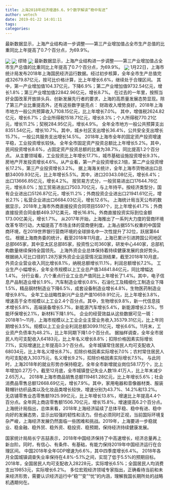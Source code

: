 ```yaml
---
title: 上海2018年经济增速6.6，9个数字解读“稳中有进”
author: wetech
date: 2019-01-22 14:01:11
tags: 
categories: 
---
```

最新数据显示，上海产业结构进一步调整——第三产业增加值占全市生产总值的比重同比上年提高了0.7个百分点，为69.9%。
<!-- more -->
<img align="center" border="0" src="https://imgcdn.yicai.com/uppics/images/2019/01/c5a75685007861e79cc7ba91ba2d7252.jpg" />
<img align="center" border="0" src="https://imgcdn.yicai.com/uppics/images/2019/01/338093c2e76f534fec7175c48be5332e.jpg" />
缪琦
<img align="center" border="0" src="https://imgcdn.yicai.com/uppics/images/2019/01/ee58b094ed099b1e265abdfa2c60c1ac.jpg" />
最新数据显示，上海产业结构进一步调整——第三产业增加值占全市生产总值的比重同比上年提高了0.7个百分点，为69.9%。
<img align="center" border="0" src="https://imgcdn.yicai.com/uppics/images/2019/01/db7c2c7273c7613b1242938b74fba03d.jpg" />
1月22日，上海市统计局发布2018年上海国民经济运行数据。经过初步核算，全年全市生产总值完成32679.87亿元，按可比价格计算，比上年增长6.6%，继续处于合理区间。
其中，第一产业增加值104.37亿元，下降6.9%；第二产业增加值9732.54亿元，增长1.8%；第三产业增加值22842.96亿元，增长8.7%。
在过去的一年里，按照当好全国改革开放排头兵、创新发展先行者的要求，上海的高质量发展态势显现。除了第三产业比重提高外，还有这些数字是亮点：
财政收入增势良好。2018年上海市地方一般公共预算收入7108.15亿元，比上年增长7.0%。
其中，增值税2624.82亿元，增长6.7%；企业所得税1518.71亿元，增长8.3%；个人所得税770.21亿元，增长11.2%；契税284.95亿元，增长4.9%。
全年全市地方一般公共预算支出8351.54亿元，增长10.7%。其中，城乡社区支出增长36.4%，公共安全支出增长15.7%，一般公共服务支出增长14.5%。
2018年上海市全年的固定资产投资增速平稳，工业投资增长较快。
全年全市固定资产投资总额比上年增长5.2%。其中，民间投资增长8.6%，占固定资产投资总额的比重为38.7%，同比提高1.2个百分点。
从主要领域看，工业投资比上年增长17.7%，城市基础设施投资增长9.3%，房地产开发投资增长4.6%。从产业看，第一产业投资增长2.1倍，第二产业投资增长17.2%，第三产业投资增长3.2%。
据上海海关统计，全年上海市货物进出口总额34009.93亿元，比上年增长5.5%。其中，进口20343.08亿元，增长6.4%；出口13666.85亿元，增长4.2%。
按贸易方式分，一般贸易进出口17644.76亿元，增长8.0%；加工贸易进出口7503.70亿元，与上年持平。按经济类型分，国有企业进出口5126.87亿元，增长11.2%；外商投资企业进出口21941.61亿元，增长2.1%；私营企业进出口6684.03亿元，增长12.6%。
上海统计局当天公布的数据显示，2018年上海市外商直接投资合同项目5597个，比上年增长41.7%；外商直接投资合同金额469.37亿美元，增长16.8%。外商直接投资实际到位金额173.00亿美元，增长1.7%。
从2017年开始，上海推出了一系列大力度的营商环境改革专项行动，大幅提高了市场主体的营商便利度。上海占据55%权重的中国营商环境，在2019世界银行营商环境的全球排名中一次性提升了32位，跃居第64位。
根据上海商务委的统计，截至2018年11月底，上海已累计引进跨国公司地区总部665家，其中亚太区总部85家，投资性公司360家，研发中心440家，总部机构数量继续保持全国领先。
上海外资企业总体保持着持续健康发展的良好势头。根据纳入可比口径的1.28万家外资企业运营情况监测结果，截至2018年10月底，外资企业营业收入同比增长8.1%，纳税总额增长11.1%，利润总额增长7.2%。
工业生产小幅增长，全年全市规模以上工业总产值34841.84亿元，同比增幅达1.4%。
分行业看，六个重点行业工业总产值同比上年增长了1.4%。其中，电子信息产品制造业增长1.9%，汽车制造业增长0.8%，石油化工及精细化工制造业下降1.5%，精品钢材制造业下降6.5%，成套设备制造业增长4.8%，生物医药制造业增长9.8%。
全年工业战略性新兴产业总产值10659.91亿元，比上年增长3.8%，增速高于全市规模以上工业2.4个百分点。其中，生物增长9.8%，新一代信息技术增长5.8%，高端装备增长5.7%，新能源汽车增长5.4%，新能源增长2.5%，节能环保增长2.1%，新材料下降1.9%。
企业的经营效益从这些数据可见一斑：2018年1～11月，上海市规模以上工业企业主营业务收入35379.31亿元，比上年同期增长3.5%。规模以上工业企业利润总额3099.11亿元，增长6.6%。11月末，工业资产负债率为48.2%，比上年同期下降1.0个百分点。
据抽样调查，全年全市居民人均可支配收入64183元，比上年名义增长8.8%；扣除价格因素实际增长7.1%，实际增速比上年提高0.3个百分点。
全年城镇常住居民人均可支配收入68034元，比上年名义增长8.7%，扣除价格因素实际增长7.0%；农村常住居民人均可支配收入30375元，名义增长9.2%，扣除价格因素实际增长7.5%。
与此同时，上海2018年的就业形势亦保持稳定。全年全市新增就业岗位58.17万个，比上年增加0.27万个。截至12月底，全市城镇登记失业人数19.41万人，比上年末减少2.65万人。
2018年上海市商品销售总额119461.28亿元，比上年增长5.6%；社会消费品零售总额12668.69亿元，增长7.9%。其中，家用电器和音像器材类、服装鞋帽针纺织品类以及化妆品类增长较快，增速分别为43.7%、14.2%和13.2%。
无店铺零售业态零售额1925.99亿元，比上年增长13.8%，增速比上年提高4.4个百分点。全年网上商店零售额1506.70亿元，增长15.8%，增速提高6.2个百分点。
上海统计局指出，总体来看，2018年上海经济延续了总体平稳、稳中有进、稳中向好的发展态势，显示出较强的韧性和活力。但也必须同时正视，当前国际环境复杂严峻，上海经济发展仍然面临一些困难和挑战。2019年，上海要进一步稳就业、稳金融、稳外贸、稳外资、稳投资、稳预期，保持经济持续健康发展。
 
 
国家统计局局长宁吉喆表示，2018年中国经济保持了中高速增长，经济总量再上新台阶。同时，有信心、有条件、有基础，有能力保持2019年中国经济运行在合理区间。
中国2018年全年GDP增速为6.6%，其中四季度增长6.4%。
2018年各月全国城镇调查失业率保持在4.8%-5.1%之间，实现了低于5.5%的预期目标。
2018年，全国居民人均可支配收入28228元，实际增长6.5%；全国居民人均消费支出19853元，实际增长6.2%。
多位宏观经济领域专家指出，正确看待当前和未来经济形势，需要认识经济运行中“稳”“变”“忧”的内涵，理解我国长期所处的战略机遇期何在。
